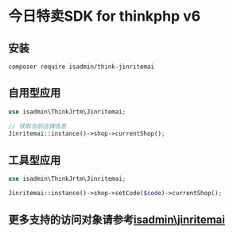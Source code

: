 # 今日特卖SDK for thinkphp v6

## 安装
```
composer require isadmin/think-jinritemai
```

## 自用型应用
```php
use isadmin\ThinkJrtm\Jinritemai;

// 获取当前店铺信息
Jinritemai::instance()->shop->currentShop();
```

## 工具型应用
```php
use isadmin\ThinkJrtm\Jinritemai;

Jinritemai::instance()->shop->setCode($code)->currentShop();
```

## 更多支持的访问对象请参考[isadmin\jinritemai](https://github.com/isadmincn/jinritemai)
